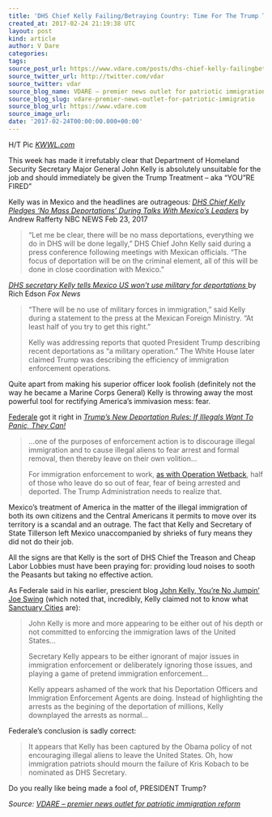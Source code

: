 ```yaml
---
title: 'DHS Chief Kelly Failing/Betraying Country: Time For The Trump Treatment'
created_at: 2017-02-24 21:19:38 UTC
layout: post
kind: article
author: V Dare
categories: 
tags: 
source_post_url: https://www.vdare.com/posts/dhs-chief-kelly-failingbetraying-country-time-for-the-trump-treatment
source_twitter_url: http://twitter.com/vdar
source_twitter: vdar
source_blog_name: VDARE – premier news outlet for patriotic immigration reform
source_blog_slug: vdare-premier-news-outlet-for-patriotic-immigratio
source_blog_url: https://www.vdare.com
source_image_url: 
date: '2017-02-24T00:00:00.000+00:00'
---
```

<div class="pf-content"><p>H/T Pic <a href="http://www.kwwl.com/story/34028480/trump-announces-plan-to-nominate-general-john-kelly-as-dhs-secretary"><em>KWWL.com</em></a></p>
<p>This week has made it irrefutably clear that Department of Homeland Security Secretary Major General John Kelly is absolutely unsuitable for the job and should immediately be given the Trump Treatment &#8211; aka “YOU”RE FIRED”</p>
<p>Kelly was in Mexico and the headlines are outrageous<em>: <a href="http://www.nbcnews.com/politics/politics-news/rex-tillerson-tasked-helping-soothe-tensions-mexico-n724366">DHS Chief Kelly Pledges ‘No Mass Deportations’ During Talks With Mexico’s Leaders</a> </em>by Andrew Rafferty NBC NEWS Feb 23, 2017</p>
<blockquote><p>&#8220;Let me be clear, there will be no mass deportations, everything we do in DHS will be done legally,&#8221; DHS Chief John Kelly said during a press conference following meetings with Mexican officials. &#8220;The focus of deportation will be on the criminal element, all of this will be done in close coordination with Mexico.&#8221;</p></blockquote>
<p><a href="http://www.foxnews.com/politics/2017/02/23/dhs-secretary-kelly-tells-mexico-us-wont-use-military-for-deportations.html"><em>DHS secretary Kelly tells Mexico US won&#8217;t use military for deportations</em> </a>by Rich Edson <em>Fox News</em></p>
<blockquote><p>&#8220;There will be no use of military forces in immigration,&#8221; said Kelly during a statement to the press at the Mexican Foreign Ministry. &#8220;At least half of you try to get this right.&#8221;</p>
<p>Kelly was addressing reports that quoted President Trump describing recent deportations as &#8220;a military operation.&#8221; The White House later claimed Trump was describing the efficiency of immigration enforcement operations.</p></blockquote>
<p>Quite apart from making his superior officer look foolish (definitely not the way he became a Marine Corps General) Kelly is throwing away the most powerful tool for rectifying America’s immivasion mess: fear.</p>
<p><a href="http://www.vdare.com/users/federale">Federale</a> got it right in <a href="http://www.vdare.com/posts/trumps-new-deportation-rules-if-illegals-want-to-panic-they-can"><em>Trump’s New Deportation Rules: If Illegals Want To Panic, They Can!</em></a></p><!-- TAG START { player: "7518-804336-VDare - Outstream - Rev", owner: "ONE Video by AOL", for: "ONE Video by AOL" - BEINJS } --><div id="57966237cc52c74a5e1363c4" class="vdb_player vdb_57966237cc52c74a5e1363c456bcd17ce4b018167fea5539">    <script type="text/javascript" src="//delivery.vidible.tv/jsonp/pid=57966237cc52c74a5e1363c4/56bcd17ce4b018167fea5539_bein.js"></script></div><!-- TAG END { date: 07/25/16 } -->
<blockquote><p>…one of the purposes of enforcement action is to discourage illegal immigration and to cause illegal aliens to fear arrest and formal removal, then thereby leave on their own volition…</p>
<p>For immigration enforcement to work, <a href="http://federaleagent86.blogspot.com/2012/03/scaring-illegals-away.html">as with Operation Wetback</a>, half of those who leave do so out of fear, fear of being arrested and deported. The Trump Administration needs to realize that.</p></blockquote>
<p>Mexico’s treatment of America in the matter of the illegal immigration of both its own citizens and the Central Americans it permits to move over its territory is a scandal and an outrage. The fact that Kelly and Secretary of State Tillerson left Mexico unaccompanied by shrieks of fury means they did not do their job.</p>
<p>All the signs are that Kelly is the sort of DHS Chief the Treason and Cheap Labor Lobbies must have been praying for: providing loud noises to sooth the Peasants but taking no effective action.</p>
<p>As Federale said in his earlier, prescient blog <a href="http://www.vdare.com/posts/john-kelly-youre-no-jumpin-joe-swing">John Kelly, You’re No Jumpin’ Joe Swing</a> (which noted that, incredibly, Kelly claimed not to know what <a href="https://www.google.com/webhp?sourceid=chrome-instant&amp;rlz=1C1EODB_enUS518US518&amp;ion=1&amp;espv=2&amp;ie=UTF-8#q=site:vdare.com+Sanctuary+Cities&amp;*">Sanctuary Cities</a> are):</p>
<blockquote><p>John Kelly is more and more appearing to be either out of his depth or not committed to enforcing the immigration laws of the United States…</p>
<p>Secretary Kelly appears to be either ignorant of major issues in immigration enforcement or deliberately ignoring those issues, and playing a game of pretend immigration enforcement…</p>
<p>Kelly appears ashamed of the work that his Deportation Officers and Immigration Enforcement Agents are doing. Instead of highlighting the arrests as the begining of the deportation of millions, Kelly downplayed the arrests as normal…</p></blockquote>
<p>Federale’s conclusion is sadly correct:</p>
<blockquote><p>It appears that Kelly has been captured by the Obama policy of not encouraging illegal aliens to leave the United States. Oh, how immigration patriots should mourn the failure of Kris Kobach to be nominated as DHS Secretary.</p></blockquote>
<p>Do you really like being made a fool of, PRESIDENT Trump?</p>
</div><div class="">
    <i>Source: <a href="https://www.vdare.com">VDARE – premier news outlet for patriotic immigration reform</a></i>
</div>
